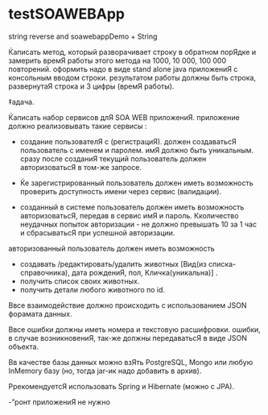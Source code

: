 # testSOAWEBApp
string reverse and soawebappDemo + String

Ќаписать метод, который разворачивает строку в обратном порЯдке и 
замерить времЯ работы этого метода на 1000, 10 000, 100 000 повторений.
оформить надо в виде stand alone java приложениЯ с консольным вводом строки.
результатом работы должны быть строка, развернутаЯ строка и 3 цифры (времЯ работы).

‡адача.

Ќаписать набор сервисов длЯ SOA WEB приложениЯ.
приложение должно реализовывать такие сервисы : 
- создание пользователЯ с (регистрациЯ).
должен создаватьсЯ пользователь с именем и паролем.
имЯ должно быть уникальным.
сразу после созданиЯ текущий пользователь должен авторизоватьсЯ в том-же запросе.

- Ќе зарегистрированный пользователь должен иметь возможность проверить доступность имени через сервис (валидации). 

- созданный в системе пользователь должен иметь возможность авторизоватьсЯ, передав в сервис имЯ и пароль.
Кколичество неудачных попыток авторизации - не должно превышать 10 за 1 час и сбрасыватьсЯ при успешной авторизации. 

авторизованный пользователь должен иметь возможность 
- создавать /редактировать/удалить животных [Вид(из списка-справочника), дата рождениЯ, пол, Кличка(уникальна)] .
- получить список своих животных.
- получить детали любого животного по id.

Ввсе взаимодействие должно происходить с использованием JSON форамата данных.

Ввсе ошибки должны иметь номера и текстовую расшифровки. 
ошибки, в случае возникновениЯ, так-же должны передаватьсЯ в виде JSON объекта.

Вв качестве базы данных можно взЯть PostgreSQL, Mongo или любую InMemory базу (но, тогда jar-ик надо добавить в архив).

РрекомендуетсЯ использовать Spring и Hibernate (можно c JPA).




-”ронт приложениЯ не нужно
